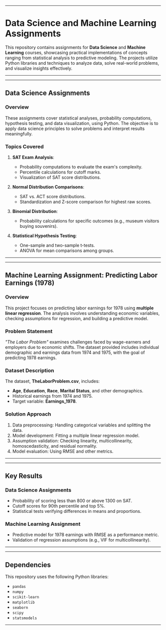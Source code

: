 
---

# Data Science and Machine Learning Assignments

This repository contains assignments for **Data Science** and **Machine Learning** courses, showcasing practical implementations of concepts ranging from statistical analysis to predictive modeling. The projects utilize Python libraries and techniques to analyze data, solve real-world problems, and visualize insights effectively.

---
---

## Data Science Assignments

### Overview
These assignments cover statistical analyses, probability computations, hypothesis testing, and data visualization, using Python. The objective is to apply data science principles to solve problems and interpret results meaningfully.

### Topics Covered
1. **SAT Exam Analysis**:
   - Probability computations to evaluate the exam's complexity.
   - Percentile calculations for cutoff marks.
   - Visualization of SAT score distributions.

2. **Normal Distribution Comparisons**:
   - SAT vs. ACT score distributions.
   - Standardization and Z-score comparison for highest raw scores.

3. **Binomial Distribution**:
   - Probability calculations for specific outcomes (e.g., museum visitors buying souvenirs).

4. **Statistical Hypothesis Testing**:
   - One-sample and two-sample t-tests.
   - ANOVA for mean comparisons among groups.

---

---

## Machine Learning Assignment: Predicting Labor Earnings (1978)

### Overview
This project focuses on predicting labor earnings for 1978 using **multiple linear regression**. The analysis involves understanding economic variables, checking assumptions for regression, and building a predictive model.

### Problem Statement
*"The Labor Problem"* examines challenges faced by wage-earners and employers due to economic shifts. The dataset provided includes individual demographic and earnings data from 1974 and 1975, with the goal of predicting 1978 earnings.

### Dataset Description
The dataset, **TheLaborProblem.csv**, includes:
- **Age**, **Education**, **Race**, **Marital Status**, and other demographics.
- Historical earnings from 1974 and 1975.
- Target variable: **Earnings_1978**.

### Solution Approach
1. Data preprocessing: Handling categorical variables and splitting the data.
2. Model development: Fitting a multiple linear regression model.
3. Assumption validation: Checking linearity, multicollinearity, homoscedasticity, and residual normality.
4. Model evaluation: Using RMSE and other metrics.

---

---

## Key Results

### Data Science Assignments
- Probability of scoring less than 800 or above 1300 on SAT.
- Cutoff scores for 90th percentile and top 5%.
- Statistical tests verifying differences in means and proportions.

### Machine Learning Assignment
- Predictive model for 1978 earnings with RMSE as a performance metric.
- Validation of regression assumptions (e.g., VIF for multicollinearity).

---

---

## Dependencies
This repository uses the following Python libraries:
- `pandas`
- `numpy`
- `scikit-learn`
- `matplotlib`
- `seaborn`
- `scipy`
- `statsmodels`

---

